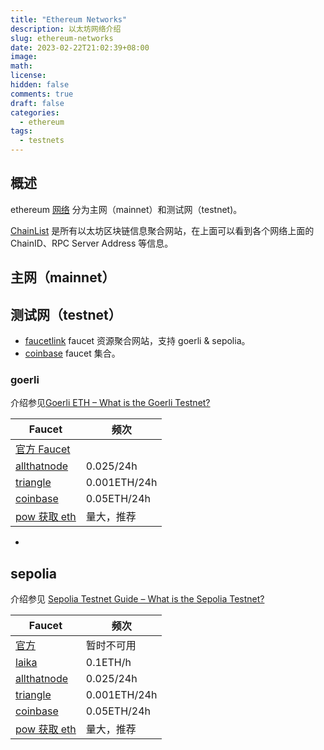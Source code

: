 ```yaml
---
title: "Ethereum Networks"
description: 以太坊网络介绍
slug: ethereum-networks
date: 2023-02-22T21:02:39+08:00
image:
math:
license:
hidden: false
comments: true
draft: false
categories:
  - ethereum
tags:
  - testnets
---
```


## 概述

ethereum [网络](https://ethereum.org/en/developers/docs/networks/) 分为主网（mainnet）和测试网（testnet)。

[ChainList](https://chainlist.org/) 是所有以太坊区块链信息聚合网站，在上面可以看到各个网络上面的 ChainID、RPC Server Address 等信息。

## 主网（mainnet）

## 测试网（testnet）

- [faucetlink](https://faucetlink.to/) faucet 资源聚合网站，支持 goerli & sepolia。
- [coinbase](https://coinbase.com/faucets) faucet 集合。

### goerli

介绍参见[Goerli ETH – What is the Goerli Testnet?](https://moralis.io/goerli-eth-what-is-the-goerli-testnet/?utm_source=blog&utm_medium=post&utm_campaign=Sepolia%2520Testnet%2520Guide%2520%25E2%2580%2593%2520What%2520is%2520the%2520Sepolia%2520Testnet%253F)

| Faucet                                                           | 频次         |
| ---------------------------------------------------------------- | ------------ |
| [官方 Faucet](https://goerlifaucet.com/)                         |              |
| [allthatnode](https://www.allthatnode.com/faucet/ethereum.dsrv)  | 0.025/24h    |
| [triangle](https://faucet.triangleplatform.com/ethereum/goerli)  | 0.001ETH/24h |
| [coinbase](https://coinbase.com/faucets/ethereum-sepolia-faucet) | 0.05ETH/24h  |
| [pow 获取 eth](https://goerli-faucet.pk910.de/)                  | 量大，推荐   |

-

## sepolia

介绍参见 [Sepolia Testnet Guide – What is the Sepolia Testnet?](https://moralis.io/sepolia-testnet-guide-what-is-the-sepolia-testnet/)

| Faucet                                                           | 频次         |
| ---------------------------------------------------------------- | ------------ |
| [官方](https://sepoliafaucet.net/)                               | 暂时不可用   |
| [laika](https://web.getlaika.app/faucets)                        | 0.1ETH/h     |
| [allthatnode](https://www.allthatnode.com/faucet/ethereum.dsrv)  | 0.025/24h    |
| [triangle](https://faucet.triangleplatform.com/ethereum/sepolia) | 0.001ETH/24h |
| [coinbase](https://coinbase.com/faucets/ethereum-sepolia-faucet) | 0.05ETH/24h  |
| [pow 获取 eth](https://sepolia-faucet.pk910.de/)                 | 量大，推荐   |
